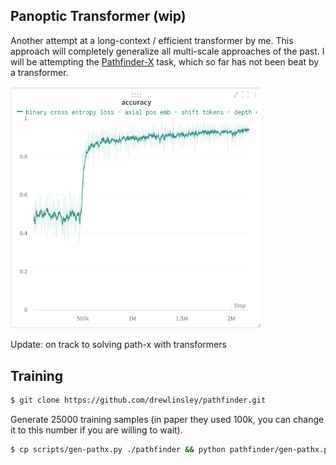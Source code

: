 ## Panoptic Transformer (wip)

Another attempt at a long-context / efficient transformer by me. This approach will completely generalize all multi-scale approaches of the past. I will be attempting the <a href="https://github.com/google-research/long-range-arena">Pathfinder-X</a> task, which so far has not been beat by a transformer.

<img src="./images/pathx.png" width="400px">

Update: on track to solving path-x with transformers

## Training

```bash
$ git clone https://github.com/drewlinsley/pathfinder.git
```

Generate 25000 training samples (in paper they used 100k, you can change it to this number if you are willing to wait).

```bash
$ cp scripts/gen-pathx.py ./pathfinder && python pathfinder/gen-pathx.py 1 1 25000
```
